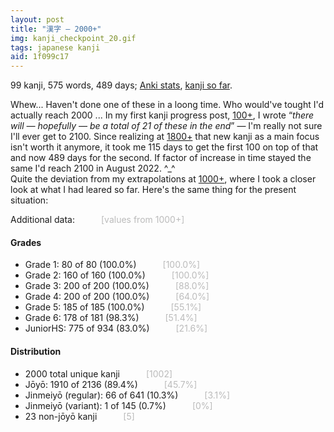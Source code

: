 ```yaml
---
layout: post
title: "漢字 — 2000+"
img: kanji_checkpoint_20.gif
tags: japanese kanji
aid: 1f099c17
---
```


99 kanji, 575 words, 489 days; [Anki stats](/assets/img/blog/anki_stats_161212.png), [kanji so far](/assets/dl/kanji_checkpoint_20).

Whew... Haven't done one of these in a loong time. Who would've tought I'd actually reach 2000 ... In my first kanji progress post, [100+](/a/e61bc488), I wrote “*there will — hopefully — be a total of 21 of these in the end*” — I'm really not sure I'll ever get to 2100. Since realizing at [1800+](/a/bd733663) that new kanji as a main focus isn't worth it anymore, it took me 115 days to get the first 100 on top of that and now 489 days for the second. If factor of increase in time stayed the same I'd reach 2100 in August 2022. ^_^  
Quite the deviation from my extrapolations at [1000+](/a/62f53ec0), where I took a closer look at what I had leared so far. Here's the same thing for the present situation:

Additional data:&emsp;&emsp;&emsp;<span style="color:#bbb">[values from 1000+]</span>

#### Grades
* Grade 1: 80  of 80  (100.0%)&emsp;&emsp;&emsp;<span style="color:#bbb">[100.0%]</span>
* Grade 2: 160 of 160 (100.0%)&emsp;&emsp;&emsp;<span style="color:#bbb">[100.0%]</span>
* Grade 3: 200 of 200 (100.0%)&emsp;&emsp;&emsp;<span style="color:#bbb">[88.0%]</span>
* Grade 4: 200 of 200 (100.0%)&emsp;&emsp;&emsp;<span style="color:#bbb">[64.0%]</span>
* Grade 5: 185 of 185 (100.0%)&emsp;&emsp;&emsp;<span style="color:#bbb">[55.1%]</span>
* Grade 6: 178 of 181 (98.3%)&emsp;&emsp;&emsp;<span style="color:#bbb">[51.4%]</span>
* JuniorHS: 775 of 934 (83.0%)&emsp;&emsp;&emsp;<span style="color:#bbb">[21.6%]</span>


#### Distribution
* 2000 total unique kanji&emsp;&emsp;&emsp;<span style="color:#bbb">[1002]</span>
* Jōyō: 1910 of 2136 (89.4%)&emsp;&emsp;&emsp;<span style="color:#bbb">[45.7%]</span>
* Jinmeiyō (regular): 66 of 641 (10.3%)&emsp;&emsp;&emsp;<span style="color:#bbb">[3.1%]</span>
* Jinmeiyō (variant): 1 of 145 (0.7%)&emsp;&emsp;&emsp;<span style="color:#bbb">[0%]</span>
* 23 non-jōyō kanji&emsp;&emsp;&emsp;<span style="color:#bbb">[5]</span>

